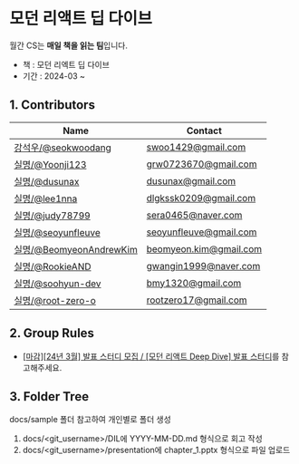 # 모던 리액트 딥 다이브

월간 CS는 **매일 책을 읽는 팀**입니다.

-   책 : 모던 리엑트 딥 다이브
-   기간 : 2024-03 ~

## 1. Contributors

| Name                                             | Contact                       |
| ------------------------------------------------ | ----------------------------- |
| [강석우/@seokwoodang](https://github.com/Seokwoodang)    | swoo1429@gmail.com |
| [실명/@Yoonji123](https://github.com/Yoonji23)    | grw0723670@gmail.com |
| [실명/@dusunax](https://github.com/dusunax)    | dusunax@gmail.com |
| [실명/@lee1nna](https://github.com/lee1nna)    | dlgkssk0209@gmail.com |
| [실명/@judy78799](https://github.com/judy78799)    | sera0465@naver.com |
| [실명/@seoyunfleuve](https://github.com/seoyunfleuve)    | seoyunfleuve@gmail.com |
| [실명/@BeomyeonAndrewKim](https://github.com/BeomyeonAndrewKim)    | beomyeon.kim@gmail.com |
| [실명/@RookieAND](https://github.com/RookieAND)    | gwangin1999@naver.com |
| [실명/@soohyun-dev](https://github.com/soohyun-dev)    | bmy1320@gmail.com |
| [실명/@root-zero-o](https://github.com/root-zero-o)    | rootzero17@gmail.com |

## 2. Group Rules

- [[마감][24년 3월] 발표 스터디 모집 / [모던 리액트 Deep Dive] 발표 스터디](https://inblog.ai/monthly-cs/16450)를 참고해주세요.

## 3. Folder Tree

docs/sample 폴더 참고하여 개인별로 폴더 생성

1. docs/<git_username\>/DIL에 YYYY-MM-DD.md 형식으로 회고 작성
2. docs/<git_username\>/presentation에 chapter_1.pptx 형식으로 파일 업로드
